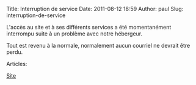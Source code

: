 Title: Interruption de service
Date: 2011-08-12 18:59
Author: paul
Slug: interruption-de-service

<div
class="field field-name-body field-type-text-with-summary field-label-hidden">

<div class="field-items">

<div class="field-item even">

L'accès au site et à ses différents services a été momentanément
interrompu suite à un problème avec notre hébergeur.  

Tout est revenu à la normale, normalement aucun courriel ne devrait être
perdu.

</p>
<p>

</div>

</div>

</div>

<div
class="field field-name-taxonomy-vocabulary-2 field-type-taxonomy-term-reference field-label-above">

<div class="field-label">

Articles: 

</div>

<div class="field-items">

<div class="field-item even">

[Site](https://www.ezvan.fr/taxonomy/term/7)

</div>

</div>

</div>

</p>

